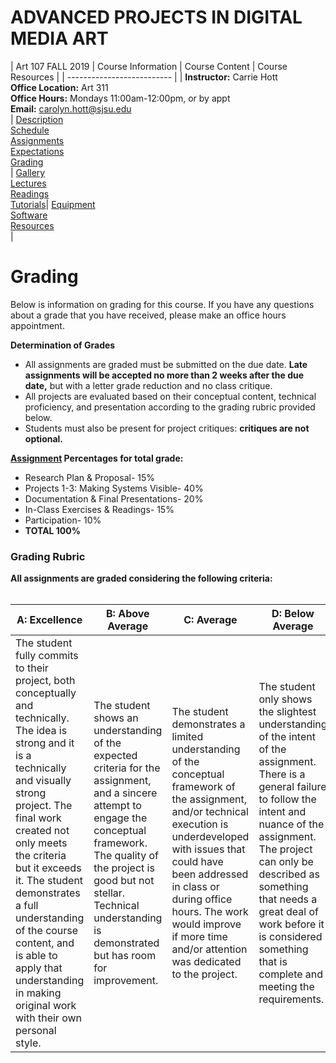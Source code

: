 # **ADVANCED PROJECTS IN DIGITAL MEDIA ART**

|  Art 107 FALL 2019  | Course Information  | Course Content | Course Resources |
| -------------------------- |
| **Instructor:** Carrie Hott <br> **Office Location:** Art 311 <br> **Office Hours:** Mondays 11:00am-12:00pm, or by appt <br> **Email:** carolyn.hott@sjsu.edu <br> | [Description](https://carriehott.github.io/sjsu-art107/#course-description) <br>  [Schedule](https://carriehott.github.io/sjsu-art107/schedule) <br> [Assignments](https://carriehott.github.io/sjsu-art107/assignments)<br>  [Expectations](https://carriehott.github.io/sjsu-art107/#course-expectations) <br>[Grading](https://carriehott.github.io/sjsu-art107/grading)<br>| [Gallery](https://carriehott.github.io/sjsu-art107/critiques)<br> [Lectures](https://carriehott.github.io/sjsu-art107/lectures)<br> [Readings](https://carriehott.github.io/sjsu-art107/readings) <br> [Tutorials](https://carriehott.github.io/sjsu-art107/tutorials)| [Equipment](https://carriehott.github.io/sjsu-art107/setup)<br> [Software](https://carriehott.github.io/sjsu-art107/programs) <br> [Resources](https://carriehott.github.io/sjsu-art107/resources) <br>|

# Grading

Below is information on grading for this course. If you have any questions about a grade that you have received, please make an office hours appointment.

**Determination of Grades**

*	All assignments are graded must be submitted on the due date. **Late assignments will be accepted no more than 2 weeks after the due date,** but with a letter grade reduction and no class critique.
* All projects are evaluated based on their conceptual content, technical proficiency, and presentation according to the grading rubric provided below.
* Students must also be present for project critiques: **critiques are not optional.**

**[Assignment](/assignments) Percentages for total grade:**

* Research Plan & Proposal- 15%
* Projects 1-3: Making Systems Visible- 40%
* Documentation & Final Presentations- 20%
* In-Class Exercises & Readings- 15%
* Participation-  10%
* **TOTAL 100%**

### Grading Rubric
**All assignments are graded considering the following criteria:** <br><br>


| A: Excellence| B: Above  Average  | C: Average  | D: Below Average  |
|------------------------------------------------------------------------------------------------------------------------------------------------------------------------------------------------------------------------------------------------------------------------------------------------------------------------------------------------------------------------------------------------------------------------------------------------------------------------------------|-----------------------------------------------------------------------------------------------------------------------------------------------------------------------------------------------------------------------------------------------------------------------------------------------------------------------------------------------------------------------------------------------------------------------------------------------------------------------------------|--------------------------------------------------------------------------------------------------------------------------------------------------------------------------------------------------------------------------------------------------------------------------------------------------------------------------------|-------------------------------------------------------------------------------------------------------------------------------------------------------------------------------------------------------------------------------------------------------------------------------------------------------------------------------------------------------------------------------------------------------------------|
| The student fully commits to their project, both conceptually and technically. The idea is strong and it is a technically and visually strong project. The final work created not only meets the criteria but it exceeds it. The student demonstrates a full understanding of the course content, and is able to apply that understanding in making original work with their own personal style. | The student shows an understanding of the expected criteria for the assignment, and a sincere attempt to engage the conceptual framework. The quality of the project is good but not stellar. Technical understanding is demonstrated but has room for improvement.| The student demonstrates a limited understanding of the conceptual framework of the assignment, and/or technical execution is underdeveloped with issues that could have been addressed in class or during office hours. The work would improve if more time and/or attention was dedicated to the project. | The student only shows the slightest understanding of the intent of the assignment. There is a general failure to follow the intent and nuance of the assignment. The project can only be described as something that needs a great deal of work before it is considered something that is complete and meeting the requirements.   |
